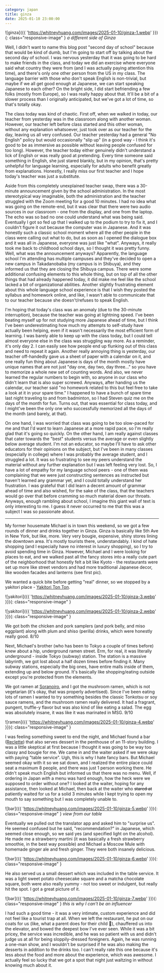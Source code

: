 ```yaml
---
category: japan
title: ginza
date: 2025-01-10 23:00:00
---
```


![ginza]({{ 'https://whitneyhuang.com/images/2025-01-10/ginza-1.webp' }}){: class="responsive-image" }
_a different side of Ginza_

Well, I didn't want to name this blog post "second day of school" because that would be kind of dumb, but I'm going to start off by talking about the second day of school. I was nervous yesterday that it was going to be hard to make friends in the class, and today we did an exercise where everyone said what country they were from (and I was actually paying attention this time), and there's only one other person from the US in my class. The language barrier with those who don't speak English is non-trivial, but maybe if we all get good enough at Japanese, we can start speaking Japanese to each other? On the bright side, I did start befriending a few folks (mostly from Europe), so I was really happy about that. It'll be a bit of a slower process than I originally anticipated, but we've got a lot of time, so that's totally okay.

The class today was kind of chaotic. First off, when we walked in today, our teacher from yesterday was in the classroom along with another woman. However, our teacher left before class started and this other woman, without any explanation whatsoever, just took over as our teacher for the day, leaving us all very confused. Our teacher yesterday had a general "No English" policy but would occasionally "slip up" (in a good way - I think it's good to be as immersive as possible without leaving people confused for too long). However, the teacher today either genuinely didn't understand a lick of English or was really good at pretending. Every time someone said something in English, she just stared blankly, but in my opinion, that's pretty unhelpful for language learning, especially for adults who benefit greatly from explanations. Honestly, I really miss our first teacher and I hope today's teacher was just a substitute.

Aside from this completely unexplained teacher swap, there was a 30-minute announcement given by the school administration. In the most stereotypical way imaginable, both the administration and the teacher struggled with the Zoom meeting for a good 10 minutes. I had no idea what was going on the remote-end, but it was clear that there were two audio sources in our classroom - one from the display, and one from the laptop. The echo was so bad no one could understand what was being said. Eventually I got so fed up that I walked up to the podium to try to fix it, and I couldn't figure it out because the computer was in Japanese. And it was honestly such a classic school moment where all the other people in the class were calling out what to do, but as soon as I opened the dialogue box and it was all in Japanese, everyone was just like "what". Anyways, it really took me back to childhood school days, so I thought it was pretty funny. Well, what was the announcement anyways? Apparently, the language school I'm attending has multiple campuses and they've decided to open a new campus in Takadanobaba (my campus is in Shibuya), and they informed us that they are closing the Shibuya campus. There were some additional confusing elements to this whole thing, but on top of all the other things that had already happened today, it did make me feel like the school lacked a bit of organizational abilities. Another slightly frustrating element about this whole language school experience is that I wish they posted the syllabus and homework online, and like, I wasn't able to communicate that to our teacher because she doesn't/refuses to speak English.

I'm hoping that today's class was an anomaly (due to the 30-minute interruption), because the teacher was going at lightning speed. I've been beating myself up for not studying more Japanese ahead of time, but I think I've been underestimating how much my attempts to self-study have actually been helping, even if it wasn't necessarily the most efficient form of learning. I was barely able to keep up with the class today, but I could tell almost everyone else in the class was struggling way more. As a reminder, it's only day 2. I can easily see how people end up flunking out of this class and need to repeat it again. Another really annoying thing is yesterday, our teacher off-handedly gave us a sheet of paper with a calendar on it, and one really fun thing about Japanese is days of the month mostly have unique names that are not just "day one, day two, day three..." so you have to memorize a whole new set of counting words. And also, we never learned the regular numbers to begin with, so anyone in our class who didn't learn that is also super screwed. Anyways, after handing us the calendar, our teacher said "no homework related to this but feel free to take a look at it in your spare time." I happened to have a bunch of spare time last night traveling to and from badminton, so I had Steven quiz me on the days of the month for fun. Turns out, that was essential for class today, and I might've been the only one who successfully memorized all the days of the month (and barely, at that).

On one hand, I was worried that class was going to be too slow-paced for me and that I'd want to learn Japanese at a more rapid pace, so I'm really glad that it's going so quickly. On the other hand, I am really against classes that cater towards the "best" students versus the average or even slightly below average student. I'm not an educator, so maybe I'll have to ask other educators for their opinions on the subject, but I've been in many classes (especially in college) where I was probably the average student, and I struggled a lot. It was so frustrating to see my peers understand the material without any further explanation but I was left feeling very lost. So, I have a lot of empathy for my language school peers - one of them was complaining that we were just constructing sentences as instructed but haven't learned any grammar yet, and I could totally understand her frustration. I was grateful that I did learn a decent amount of grammar ahead of time and also wished, for the sake of the class, that the teachers would go over that before cramming so much material down our throats. Anyways, enough rambling about school, I imagine this giant wall of text is only interesting to me. I guess it never occurred to me that this was a subject I was so passionate about.

---

My former housemate Michael is in town this weekend, so we got a few rounds of dinner and drinks together in Ginza. Ginza is basically like 5th Ave in New York, but like, more. Very very bougie, expensive, shiny stores lining the downtown area. It's mostly tourists there, understandably. I kind of hate shopping (and I especially have no interest in luxury shopping), so I try to avoid spending time in Ginza. However, Michael and I were looking for places to eat, and we walked past all the fancy stores into a really cute part of the neighborhood that honestly felt a bit like Kyoto - the restaurants were set up more like street vendors and had more traditional Japanese decor, like wooden facades and lanterns (see first pic).

We wanted a quick bite before getting "real" dinner, so we stopped by a yakitori place - [Yakitori Ton Ton](https://maps.app.goo.gl/ZXAyV1fjBoJzh4UM6).

![yakitori]({{ 'https://whitneyhuang.com/images/2025-01-10/ginza-3.webp' }}){: class="responsive-image" }

![yakitori]({{ 'https://whitneyhuang.com/images/2025-01-10/ginza-2.webp' }}){: class="responsive-image" }

We got both the chicken and pork samplers (and pork belly, and miso eggplant) along with plum and shiso (perilla) drinks, which were honestly really good. 8/10

Next, Michael's brother (who has been to Tokyo a couple of times before) knew about a hip, underground ramen street. Erm, for real, it was literally underground - inside Tokyo (subway) station. The station is a massive labyrinth, we got lost about a half dozen times before finding it. Many subway stations, especially the big ones, have entire malls inside of them, extending up and below ground. It's basically like shopping/eating outside except you're protected from the elements. 

We got ramen at [Soranoiro](https://maps.app.goo.gl/mtdZAzyk6TXRBKDz7), and I got the mushroom ramen, which is not vegetarian (it's okay, that was properly advertised). Since I've been eating lots of ramen I wanted to try something besides the classic Tonkotsu or soy sauce ramens, and the mushroom ramen really delivered. It had a fragrant, pungent, truffle-y flavor but was also kind of like eating a salad. The egg was absolutely insane, it was like it was marinated in MSG. 9/10

![ramen]({{ 'https://whitneyhuang.com/images/2025-01-10/ginza-4.webp' }}){: class="responsive-image" }

I was feeling something sweet to end the night, and Michael found a bar ([Reclette](https://maps.app.goo.gl/scGFEdkfsag8Q9ju7)) that also serves dessert in the penthouse of an 11-story building. I was a little skeptical at first because I thought it was going to be way too classy and bougie for me. We came in and the waiter asked if we were okay with paying "table service". Ugh, this is why I hate fancy bars. But Michael seemed okay with it so we sat down, and I realized the entire place could seat a maximum 8 people, and there was just 1 person working there. He didn't speak much English but informed us that there was no menu. Well, if ordering in Japan _with_ a menu was hard enough, how the heck were we supposed to order without one? I looked at the waiter, hoping for any assistance, then looked at Michael, then back at the waiter who ~~stared at~~ patiently waited for us for a solid 3 minutes while I kept trying to open my mouth to say something but I was completely unable to.

![bar]({{ 'https://whitneyhuang.com/images/2025-01-10/ginza-5.webp' }}){: class="responsive-image" }
_view from our table_

Eventually we pulled out the translator app and asked him to "surprise us". He seemed confused but he said, "recommendation?" in Japanese, which seemed close enough, so we said yes (and specified light on the alcohol). He made me a strawberry martini (it was basically a fresh strawberry smoothie, in the best way possible) and Michael a Moscow Mule with homemade ginger ale and fresh ginger. They were both insanely delicious.

![bar]({{ 'https://whitneyhuang.com/images/2025-01-10/ginza-6.webp' }}){: class="responsive-image" }

He also served us a small dessert which was included in the table service. It was a light sweet potato cheesecake square and a matcha chocolate square, both were also really yummy - not too sweet or indulgent, but really hit the spot. I got a great picture of it.

![bar]({{ 'https://whitneyhuang.com/images/2025-01-10/ginza-7.webp' }}){: class="responsive-image" }
_this is why I can't be an influencer_

I had such a good time - it was a very intimate, custom experience and did not feel like a tourist trap at all. When we left the restaurant, he put on our coats for us (like, what a parent does for their child 🥺), chauffered us into the elevator, and bowed the deepest bow I've ever seen. While it was a bit pricey, the service was incredible, and he was so patient with us and didn't judge us at all for being sloppily-dressed foreigners. Again, he was running a one-man show, and I wouldn't be surprised if he was also making the desserts in addition to the drinks too. I can't really rate this one because it's less about the food and more about the experience, which was awesome. I actually feel so lucky that we got a spot that night just waltzing in without knowing much about it.
